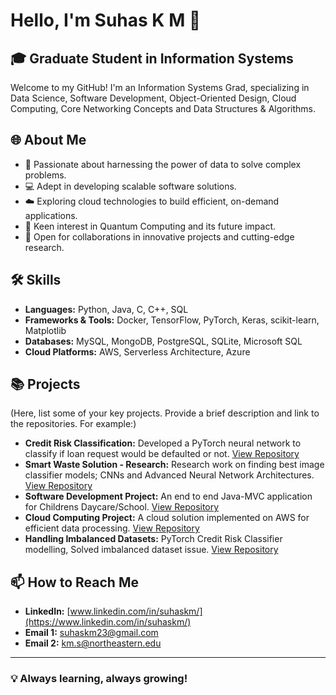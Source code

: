 # Hello, I'm Suhas K M 👋

## 🎓 Graduate Student in Information Systems

Welcome to my GitHub! I'm an Information Systems Grad, specializing in Data Science, Software Development, Object-Oriented Design, Cloud Computing, Core Networking Concepts and Data Structures & Algorithms.

## 🌐 About Me

- 🧠 Passionate about harnessing the power of data to solve complex problems.
- 💻 Adept in developing scalable software solutions.
- ☁️ Exploring cloud technologies to build efficient, on-demand applications.
- 🌟 Keen interest in Quantum Computing and its future impact.
- 🤝 Open for collaborations in innovative projects and cutting-edge research.

## 🛠️ Skills

- **Languages:** Python, Java, C, C++, SQL
- **Frameworks & Tools:**  Docker, TensorFlow, PyTorch, Keras, scikit-learn, Matplotlib
- **Databases:** MySQL, MongoDB, PostgreSQL, SQLite, Microsoft SQL
- **Cloud Platforms:** AWS, Serverless Architecture, Azure

## 📚 Projects

(Here, list some of your key projects. Provide a brief description and link to the repositories. For example:)
- **Credit Risk Classification:** Developed a PyTorch neural network to classify if loan request would be defaulted or not. [View Repository](https://github.com/suhaskm-neu/Credit-Risk-Classification-Model)
- **Smart Waste Solution - Research:** Research work on finding best image classifier models; CNNs and Advanced Neural Network Architectures. [View Repository](https://github.com/suhaskm-neu/Waste-Management-in-Urban-Localities)
- **Software Development Project:** An end to end Java-MVC application for Childrens Daycare/School. [View Repository](https://github.com/suhaskm-neu/Children-Daycare)
- **Cloud Computing Project:** A cloud solution implemented on AWS for efficient data processing. [View Repository](#)
- **Handling Imbalanced Datasets:** PyTorch Credit Risk Classifier modelling, Solved imbalanced dataset issue. [View Repository](#)

 
## 📫 How to Reach Me

- **LinkedIn:** [www.linkedin.com/in/suhaskm/](https://www.linkedin.com/in/suhaskm/)
- **Email 1:** suhaskm23@gmail.com
- **Email 2:** km.s@northeastern.edu

---

### 💡 Always learning, always growing!
